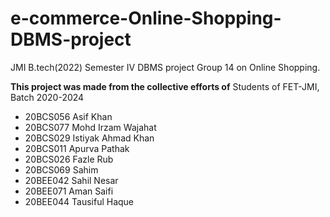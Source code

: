 # e-commerce-Online-Shopping-DBMS-project
JMI B.tech(2022) Semester IV DBMS project Group 14 on Online Shopping.

**This project was made from the collective efforts of**
Students of FET-JMI, Batch 2020-2024
- 20BCS056 Asif Khan
- 20BCS077 Mohd Irzam Wajahat
- 20BCS029 Istiyak Ahmad Khan
- 20BCS011 Apurva Pathak
- 20BCS026 Fazle Rub
- 20BCS069 Sahim
- 20BEE042 Sahil Nesar
- 20BEE071 Aman Saifi
- 20BEE044 Tausiful Haque
